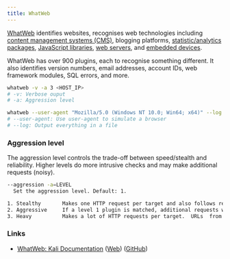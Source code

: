 ```yaml
---
title: WhatWeb
---
```


[WhatWeb](https://www.kali.org/tools/whatweb/) identifies websites, recognises web technologies including [content management systems (CMS)](https://en.wikipedia.org/wiki/Content_management_system), blogging platforms, [statistic/analytics packages](https://en.wikipedia.org/wiki/Comparison_of_statistical_packages),
[JavaScript libraries](https://en.wikipedia.org/wiki/List_of_JavaScript_libraries), [web servers](https://en.wikipedia.org/wiki/Comparison_of_web_server_software), and [embedded devices](https://www.coderus.com/examples-of-embedded-systems/).

WhatWeb has over 900 plugins, each to recognise something different. It also identifies version numbers, email addresses, account IDs, web framework modules, SQL errors, and more.

```sh
whatweb -v -a 3 <HOST_IP>
# -v: Verbose ouput
# -a: Aggression level 
```

```sh title="Use custom User-Agent to simulate a browser and bypass simple filters"
whatweb --user-agent "Mozilla/5.0 (Windows NT 10.0; Win64; x64)" --log whatweb_output.txt <HOST_IP>
# --user-agent: Use user-agent to simulate a browser
# --log: Output everything in a file
```

### Aggression level

The aggression level controls the trade-off between speed/stealth and reliability.
Higher levels do more intrusive checks and may make additional requests (noisy).

```sh
--aggression -a=LEVEL
  Set the aggression level. Default: 1.

1. Stealthy       Makes one HTTP request per target and also follows redirects.
2. Aggressive     If a level 1 plugin is matched, additional requests will be made.
3. Heavy          Makes a lot of HTTP requests per target.  URLs  from  all  plugins  are  attempted.
```

### Links

- [WhatWeb: Kali Documentation](https://www.kali.org/tools/whatweb/) ([Web](https://morningstarsecurity.com/research/whatweb)) ([GitHub](https://github.com/urbanadventurer/WhatWeb))